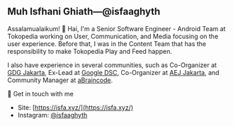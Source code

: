 ## Muh Isfhani Ghiath—@isfaaghyth

Assalamualaikum! 👋 Hai, I'm a Senior Software Engineer - Android Team at Tokopedia working on User, Communication, and Media focusing on the user experience. Before that, I was in the Content Team that has the responsibility to make Tokopedia Play and Feed happen.

I also have experience in several communities, such as Co-Organizer at [GDG Jakarta](https://gdgindonesia.org/), Ex-Lead at [Google DSC](https://g.co/dev/dsc), Co-Organizer at [AEJ Jakarta](https://www.instagram.com/aej.id), and Community Manager at [aBraincode](https://abraincode.github.io/).

💬 Get in touch with me
- Site: [https://isfa.xyz/](https://isfa.xyz/)
- Instagram: [@isfaaghyth](https://instagram.com/isfaaghyth)
